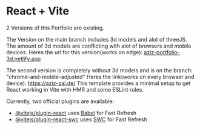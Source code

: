 # React + Vite

2 Versions of this Portfolio are existing.

The Version on the main branch includes 3d models and alot of threeJS.
The amount of 3d models are conflicting with alot of browsers and mobile devices.
Heres the url for this version(works on edge): [aziz-portfolio-3d.netlify.app](https://aziz-portfolio-3d.netlify.app/)

The second version is completely without 3d models and is on the branch: "chrome-and-mobile-adjusted"
Heres the link(works on every browser and device): https://aziz-zai.de/
This template provides a minimal setup to get React working in Vite with HMR and some ESLint rules.

Currently, two official plugins are available:

- [@vitejs/plugin-react](https://github.com/vitejs/vite-plugin-react/blob/main/packages/plugin-react/README.md) uses [Babel](https://babeljs.io/) for Fast Refresh
- [@vitejs/plugin-react-swc](https://github.com/vitejs/vite-plugin-react-swc) uses [SWC](https://swc.rs/) for Fast Refresh
